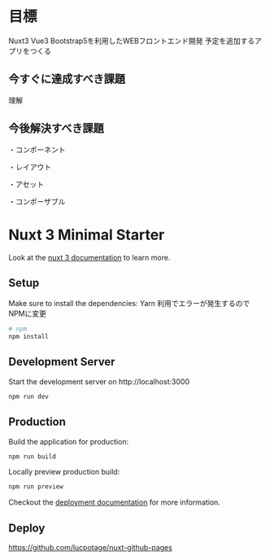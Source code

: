 # 目標

Nuxt3 Vue3 Bootstrap5を利用したWEBフロントエンド開発
予定を追加するアプリをつくる

## 今すぐに達成すべき課題

理解

## 今後解決すべき課題

・コンポーネント

・レイアウト

・アセット

・コンポーザブル

# Nuxt 3 Minimal Starter

Look at the [nuxt 3 documentation](https://v3.nuxtjs.org) to learn more.

## Setup

Make sure to install the dependencies:
Yarn 利用でエラーが発生するのでNPMに変更

```bash
# npm
npm install

```

## Development Server

Start the development server on http://localhost:3000

```bash
npm run dev
```

## Production

Build the application for production:

```bash
npm run build
```

Locally preview production build:

```bash
npm run preview
```

Checkout the [deployment documentation](https://v3.nuxtjs.org/guide/deploy/presets) for more information.

## Deploy

<https://github.com/lucpotage/nuxt-github-pages>
